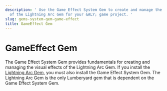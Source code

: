 ```yaml
---
description: ' Use the Game Effect System Gem to create and manage the visual effects
  of the Lightning Arc Gem for your &ALY; game project. '
slug: gems-system-gem-game-effect
title: GameEffect Gem
---
```

# GameEffect Gem<a name="gems-system-gem-game-effect"></a>

The Game Effect System Gem provides fundamentals for creating and managing the visual effects of the Lightning Arc Gem\. If you install the [Lightning Arc Gem](gems-system-gem-lightning-arc.md), you must also install the Game Effect System Gem\. The Lightning Arc Gem is the only Lumberyard gem that is dependent on the Game Effect System Gem\.


